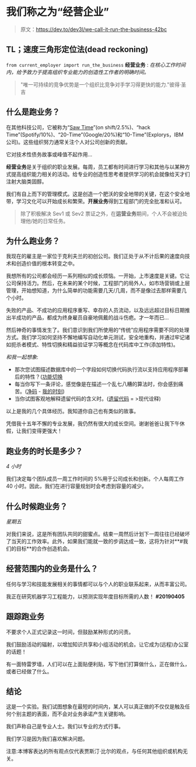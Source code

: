 # 我们称之为“经营企业”

> 原文：<https://dev.to/dev3l/we-call-it-run-the-business-42bc>

## TL；速度三角形定位法(dead reckoning)

`from current_employer import run_the_business`
**经营业务** : *在核心工作时间内，给予致力于提高组织专业能力的创造性工作者的明确时间。*

> "唯一可持续的竞争优势是一个组织比竞争对手学习得更快的能力."彼得·圣吉

## 什么是**跑业务**？

在其他科技公司，它被称为“[Saw Time](https://dev.to/dev3l/we-call-it-saw-time)”(on shift/2.5%)、“hack Time”(Spotify/10%)、“20-Time”(Google/20%)和“10-Time”(Explorys，IBM 公司)。这些组织努力通常关注个人对公司创新的贡献。

它对技术性债务故事或峰值不起作用...

**经营业务**是关于组织的职业发展。每周，员工都有时间进行学习和其他与以某种方式提高组织能力相关的活动。给专业的创造性思考者提供学习的机会就像给天才们注射大脑类固醇。

我们有自上而下的管理模式。这是创造一个肥沃的安全地带的关键，在这个安全地带，学习文化可以开始成长和繁荣。**开展业务**得到工程部门的完全批准和认可。

> 除了积极解决 Sev1 或 Sev2 票证之外，在**运营业务**期间，个人不会被迫处理他/她的日常任务。

## 为什么**跑业务**？

我现在的雇主是一家位于克利夫兰的初创公司。我们正处于从不计后果的速度向技术和创造价值的根本转变之中。

我想所有的公司都会经历一系列相似的成长烦恼。一开始，上市速度是关键。它让公司保持活力。然后，在未来的某个时候，工程部门的局外人，如市场营销或上层管理，开始想知道，为什么简单的功能需要几天/几周，而不是像过去那样需要几个小时。

失败的产品、不成功的应用程序重写、幸存的人员流动，以及远远超过目标日期推出半成功的产品，都成为终身雇员自豪地佩戴的战斗伤疤。才一年而已...

然后神奇的事情发生了。我们意识到我们所使用的“传统”应用程序需要不同的处理方式。我们学习如何坚持不懈地编写自动化单元测试，安全地重构，并通过牢记诸如扼杀者模式、特性切换和精益验证学习等概念在代码库中工作(添加特性)。

*和我一起想象*:

*   那次您试图描述数据库中的一个字段如何切换代码执行流以支持应用程序部署后的特性？([功能切换](https://martinfowler.com/articles/feature-toggles.html)
*   每当你写下一条评论，感觉像是在描述一个乱七八糟的算法时，你会感到痛苦。([净码](http://ricardogeek.com/docs/clean_code.html) - [我的时刻](https://twitter.com/dev3l_/status/873998216819347456))
*   当你试图客观地解释遗留代码的含义时。([遗留代码](https://en.wikipedia.org/wiki/Legacy_code) = >现代诠释)

以上是我的几个具体经历。我知道你自己也有类似的故事。

凭借我十五年不懈的专业发展，我仍然有很大的成长空间。谢谢爸爸让我下午休假，让我们变得更强大！

## **跑业务**的时长是多少？

*4 小时*

我们决定每个团队成员一周工作时间的 5%用于公司成长和创新。个人每周工作 40 小时。因此，我们在进行容量规划时会考虑到容量的减少。

## **什么时候跑业务**？

*星期五*

对我们来说，这是所有团队共同的甜蜜点。结束一周然后计划下一周往往已经破坏了当天的工作效率。此外，如果我们能就一致的步调达成一致，这将为针对**#我们的目标**的合作创造机会。

## **经营范围内的业务**是什么？

任何与学习和技能发展相关的事情都可以与个人的职业联系起来，从而丰富公司。

我正在研究机器学习工程能力，以预测实现年度目标所需的人数！ **#20190405**

## 跟踪**跑业务**

不要求个人正式记录这一时间，但鼓励某种形式的问责。

我们鼓励活动的辐射，以增加知识共享和小组活动的机会。让它成为(远程)办公室的话题！

有一面特雷罗墙，人们可以在上面贴便利贴，写下他们打算做什么，正在做什么，或者已经做了什么。

## 结论

这是一个实验。我们试图想象在最短的时间内，某人可以真正做的不仅仅是触及任何个别主题的表面，而不会对业务承诺产生关键影响。

我们声称自己是专业人士。我们以专业的方式行事。

我们学习是因为我们喜欢解决问题。

注意:本博客表达的所有观点仅代表贾斯汀·比尔的观点，与任何其他组织或机构无关。